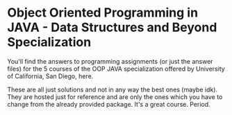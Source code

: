 # Object Oriented Programming in JAVA - Data Structures and Beyond Specialization

You'll find the answers to programming assignments (or just the answer files) for the 5 courses of the OOP JAVA specialization offered by
University of California, San Diego, here.

These are all just solutions and not in any way the best ones (maybe idk). They are hosted just for reference and are only the ones which you have to change from the already provided package. 
It's a great course. Period.
